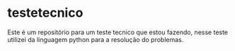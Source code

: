 # testetecnico
Este é um repositório para um teste tecnico que estou fazendo,
nesse teste utilizei da linguagem python para a resolução do problemas.

